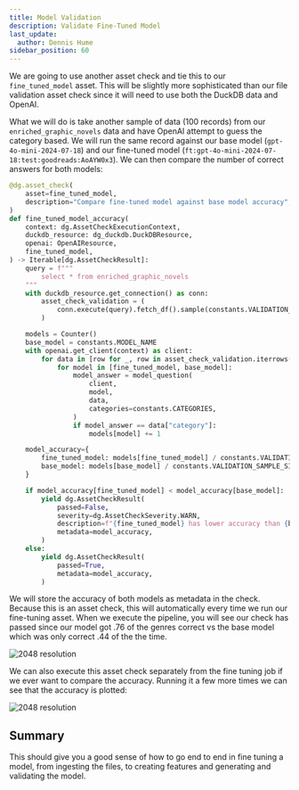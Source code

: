 ```yaml
---
title: Model Validation
description: Validate Fine-Tuned Model
last_update:
  author: Dennis Hume
sidebar_position: 60
---
```


We are going to use another asset check and tie this to our `fine_tuned_model` asset. This will be slightly more sophisticated than our file validation asset check since it will need to use both the DuckDB data and OpenAI.

What we will do is take another sample of data (100 records) from our `enriched_graphic_novels` data and have OpenAI attempt to guess the category based. We will run the same record against our base model (`gpt-4o-mini-2024-07-18`) and our fine-tuned model (`ft:gpt-4o-mini-2024-07-18:test:goodreads:AoAYW0x3`). We can then compare the number of correct answers for both models:

```python
@dg.asset_check(
    asset=fine_tuned_model,
    description="Compare fine-tuned model against base model accuracy",
)
def fine_tuned_model_accuracy(
    context: dg.AssetCheckExecutionContext,
    duckdb_resource: dg_duckdb.DuckDBResource,
    openai: OpenAIResource,
    fine_tuned_model,
) -> Iterable[dg.AssetCheckResult]:
    query = f"""
        select * from enriched_graphic_novels
    """
    with duckdb_resource.get_connection() as conn:
        asset_check_validation = (
            conn.execute(query).fetch_df().sample(constants.VALIDATION_SAMPLE_SIZE)
        )

    models = Counter()
    base_model = constants.MODEL_NAME
    with openai.get_client(context) as client:
        for data in [row for _, row in asset_check_validation.iterrows()]:
            for model in [fine_tuned_model, base_model]:
                model_answer = model_question(
                    client,
                    model,
                    data,
                    categories=constants.CATEGORIES,
                )
                if model_answer == data["category"]:
                    models[model] += 1

    model_accuracy={
        fine_tuned_model: models[fine_tuned_model] / constants.VALIDATION_SAMPLE_SIZE,
        base_model: models[base_model] / constants.VALIDATION_SAMPLE_SIZE,
    }

    if model_accuracy[fine_tuned_model] < model_accuracy[base_model]:
        yield dg.AssetCheckResult(
            passed=False,
            severity=dg.AssetCheckSeverity.WARN,
            description=f"{fine_tuned_model} has lower accuracy than {base_model}",
            metadata=model_accuracy,
        )
    else:
        yield dg.AssetCheckResult(
            passed=True,
            metadata=model_accuracy,
        )
```

We will store the accuracy of both models as metadata in the check. Because this is an asset check, this will automatically every time we run our fine-tuning asset. When we execute the pipeline, you will see our check has passed since our model got .76 of the genres correct vs the base model which was only correct .44 of the the time.

![2048 resolution](/images/tutorial/llm-fine-tuning/model_accuracy_1.png)

We can also execute this asset check separately from the fine tuning job if we ever want to compare the accuracy. Running it a few more times we can see that the accuracy is plotted:

![2048 resolution](/images/tutorial/llm-fine-tuning/model_accuracy_2.png)

## Summary

This should give you a good sense of how to go end to end in fine tuning a model, from ingesting the files, to creating features and generating and validating the model.